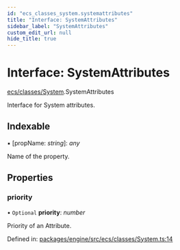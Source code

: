```yaml
---
id: "ecs_classes_system.systemattributes"
title: "Interface: SystemAttributes"
sidebar_label: "SystemAttributes"
custom_edit_url: null
hide_title: true
---
```


# Interface: SystemAttributes

[ecs/classes/System](../modules/ecs_classes_system.md).SystemAttributes

Interface for System attributes.

## Indexable

▪ [propName: *string*]: *any*

Name of the property.

## Properties

### priority

• `Optional` **priority**: *number*

Priority of an Attribute.

Defined in: [packages/engine/src/ecs/classes/System.ts:14](https://github.com/xr3ngine/xr3ngine/blob/716a06460/packages/engine/src/ecs/classes/System.ts#L14)
